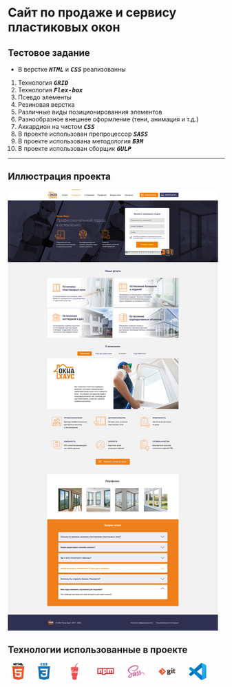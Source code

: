 # Сайт по продаже и сервису пластиковых окон
## Тестовое задание
- В верстке <kbd>***HTML***</kbd> и <kbd>***CSS***</kbd> реализованны
1. Технология <kbd>***GRID***</kbd>
2. Технология <kbd>***Flex-box***</kbd>
3. Псевдо элементы
4. Резиновая верстка
5. Различные виды позиционированния элементов
6. Разнообразное внешнее оформление (тени, анимация и т.д.)
7. Аккардион на чистом <kbd>***CSS***</kbd>
8. В проекте использован препроцессор <kbd>***SASS***</kbd>
9. В проекте использована методология <kbd>***БЭМ***</kbd>
10. В проекте использован сборщик <kbd>***GULP***</kbd> 
---
## Иллюстрация проекта
![Иллюстрация к проекту](https://github.com/SlavChek/windows-in-home/blob/assets/Home%20desktop.jpg)
## Технологии использованные в проекте
  <div align="">
  &nbsp;<img src="https://github.com/devicons/devicon/blob/master/icons/html5/html5-original-wordmark.svg" title="HTML5" alt="HTML" width="40" height="40"/>&nbsp;&nbsp;&nbsp;&nbsp;
  <img src="https://github.com/devicons/devicon/blob/master/icons/css3/css3-plain-wordmark.svg"  title="CSS3" alt="CSS" width="40" height="40"/>&nbsp&nbsp&nbsp&nbsp;&nbsp;&nbsp;&nbsp;
  <img src="https://github.com/devicons/devicon/blob/master/icons/gulp/gulp-plain.svg" title="gulp" **alt="gulp" width="40" height="40"/>&nbsp&nbsp&nbsp&nbsp;&nbsp;&nbsp;&nbsp;
  <img src="https://github.com/devicons/devicon/blob/master/icons/npm/npm-original-wordmark.svg" title="npm" **alt="npm" width="40" height="40"/>&nbsp&nbsp&nbsp&nbsp;&nbsp;&nbsp;&nbsp;
  <img src="https://github.com/devicons/devicon/blob/master/icons/sass/sass-original.svg" title="sass" **alt="sass" width="40" height="40"/>&nbsp&nbsp&nbsp&nbsp;&nbsp;&nbsp;&nbsp;
  <img src="https://github.com/devicons/devicon/blob/master/icons/git/git-original-wordmark.svg" title="Git" **alt="Git" width="40" height="40"/>&nbsp&nbsp&nbsp&nbsp;&nbsp;&nbsp;&nbsp;
  <img src="https://github.com/devicons/devicon/blob/master/icons/vscode/vscode-original.svg" title="vs-code" **alt="vs-code" width="40" height="40"/>&nbsp&nbsp&nbsp&nbsp;&nbsp;&nbsp;&nbsp;
</div>
